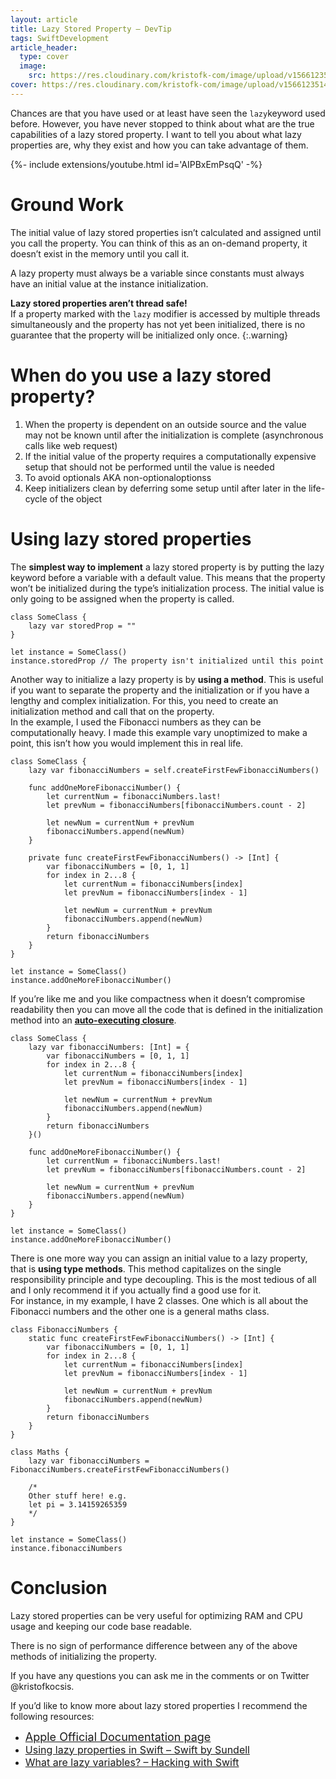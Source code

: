 ```yaml
---
layout: article
title: Lazy Stored Property – DevTip
tags: SwiftDevelopment
article_header:
  type: cover
  image:
    src: https://res.cloudinary.com/kristofk-com/image/upload/v1566123514/kristofk-com/posts/2018-03-14-lazy-keyword-swift/lazy-keyword-thumbnail-min.png
cover: https://res.cloudinary.com/kristofk-com/image/upload/v1566123514/kristofk-com/posts/2018-03-14-lazy-keyword-swift/lazy-keyword-thumbnail-min.png
---
```


Chances are that you have used or at least have seen the `lazy`keyword used before. However, you have never stopped to think about what are the true capabilities of a lazy stored property. I want to tell you about what lazy properties are, why they exist and how you can take advantage of them.

<div>{%- include extensions/youtube.html id='AIPBxEmPsqQ' -%}</div>

# Ground Work

The initial value of lazy stored properties isn’t calculated and assigned until you call the property. You can think of this as an on-demand property, it doesn’t exist in the memory until you call it.

A lazy property must always be a variable since constants must always have an initial value at the instance initialization.

**Lazy stored properties aren’t thread safe!**  
If a property marked with the `lazy` modifier is accessed by multiple threads simultaneously and the property has not yet been initialized, there is no guarantee that the property will be initialized only once.
{:.warning}

# When do you use a lazy stored property?

1.  When the property is dependent on an outside source and the value may not be known until after the initialization is complete (asynchronous calls like web request)
2.  If the initial value of the property requires a computationally expensive setup that should not be performed until the value is needed
3.  To avoid optionals AKA non-optionaloptionss
4.  Keep initializers clean by deferring some setup until after later in the life-cycle of the object

# Using lazy stored properties

The **simplest way to implement** a lazy stored property is by putting the lazy keyword before a variable with a default value. This means that the property won’t be initialized during the type’s initialization process. The initial value is only going to be assigned when the property is called.

```
class SomeClass {
	lazy var storedProp = ""
}

let instance = SomeClass()
instance.storedProp // The property isn't initialized until this point
```

Another way to initialize a lazy property is by **using a method**. This is useful if you want to separate the property and the initialization or if you have a lengthy and complex initialization. For this, you need to create an initialization method and call that on the property.  
In the example, I used the Fibonacci numbers as they can be computationally heavy. I made this example vary unoptimized to make a point, this isn’t how you would implement this in real life.

```
class SomeClass {
	lazy var fibonacciNumbers = self.createFirstFewFibonacciNumbers()

	func addOneMoreFibonacciNumber() {
		let currentNum = fibonacciNumbers.last!
		let prevNum = fibonacciNumbers[fibonacciNumbers.count - 2]

		let newNum = currentNum + prevNum
		fibonacciNumbers.append(newNum)
	}

	private func createFirstFewFibonacciNumbers() -> [Int] {
		var fibonacciNumbers = [0, 1, 1]
		for index in 2...8 {
			let currentNum = fibonacciNumbers[index]
			let prevNum = fibonacciNumbers[index - 1]

			let newNum = currentNum + prevNum
			fibonacciNumbers.append(newNum)
		}
		return fibonacciNumbers
	}
}

let instance = SomeClass()
instance.addOneMoreFibonacciNumber()
```

If you’re like me and you like compactness when it doesn’t compromise readability then you can move all the code that is defined in the initialization method into an [**auto-executing closure**](https://kristofk.com/posts/swift4-closure-expressions).

```
class SomeClass {
	lazy var fibonacciNumbers: [Int] = {
		var fibonacciNumbers = [0, 1, 1]
		for index in 2...8 {
			let currentNum = fibonacciNumbers[index]
			let prevNum = fibonacciNumbers[index - 1]

			let newNum = currentNum + prevNum
			fibonacciNumbers.append(newNum)
		}
		return fibonacciNumbers
	}()

	func addOneMoreFibonacciNumber() {
		let currentNum = fibonacciNumbers.last!
		let prevNum = fibonacciNumbers[fibonacciNumbers.count - 2]

		let newNum = currentNum + prevNum
		fibonacciNumbers.append(newNum)
	}
}

let instance = SomeClass()
instance.addOneMoreFibonacciNumber()
```

There is one more way you can assign an initial value to a lazy property, that is **using type methods**. This method capitalizes on the single responsibility principle and type decoupling. This is the most tedious of all and I only recommend it if you actually find a good use for it.  
For instance, in my example, I have 2 classes. One which is all about the Fibonacci numbers and the other one is a general maths class.

```
class FibonacciNumbers {
	static func createFirstFewFibonacciNumbers() -> [Int] {
		var fibonacciNumbers = [0, 1, 1]
		for index in 2...8 {
			let currentNum = fibonacciNumbers[index]
			let prevNum = fibonacciNumbers[index - 1]

			let newNum = currentNum + prevNum
			fibonacciNumbers.append(newNum)
		}
		return fibonacciNumbers
	}
}

class Maths {
	lazy var fibonacciNumbers = FibonacciNumbers.createFirstFewFibonacciNumbers()

	/*
	Other stuff here! e.g.
	let pi = 3.14159265359
	*/
}

let instance = SomeClass()
instance.fibonacciNumbers
```

# Conclusion

Lazy stored properties can be very useful for optimizing RAM and CPU usage and keeping our code base readable.

There is no sign of performance difference between any of the above methods of initializing the property.

If you have any questions you can ask me in the comments or on Twitter @kristofkocsis.

If you’d like to know more about lazy stored properties I recommend the following resources:

*   <span style="font-size: 12pt;">[<span size="4" style="font-size: large;">Apple Official Documentation page</span>](https://developer.apple.com/library/content/documentation/Swift/Conceptual/Swift_Programming_Language/Properties.html)</span>
*   <span style="font-size: 12pt;">[Using lazy properties in Swift – Swift by Sundell](https://www.swiftbysundell.com/posts/using-lazy-properties-in-swift)</span>
*   <span style="font-size: 12pt;">[What are lazy variables? – Hacking with Swift](https://www.hackingwithswift.com/example-code/language/what-are-lazy-variables)</span>
